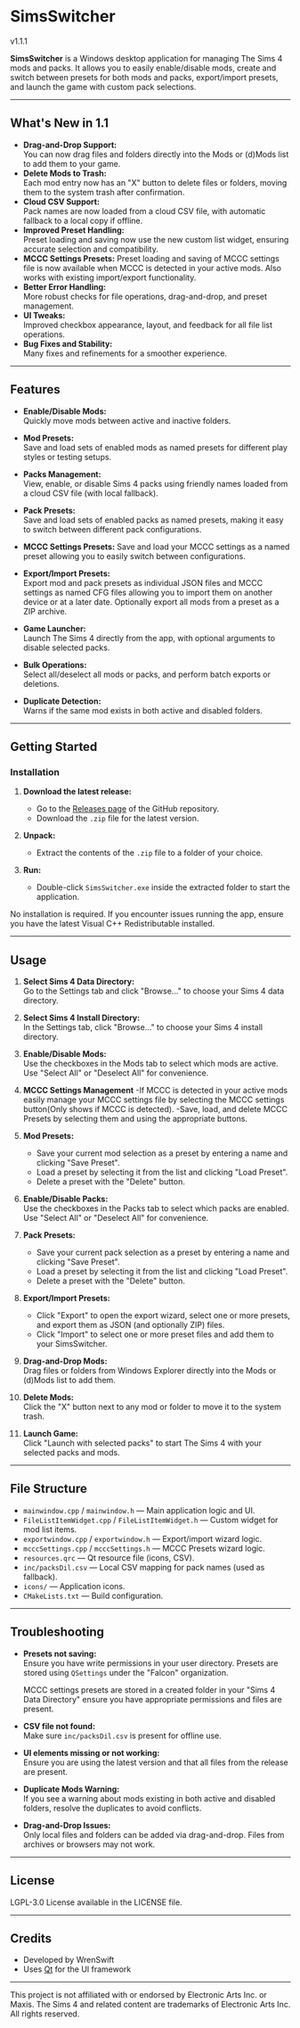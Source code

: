 # SimsSwitcher
v1.1.1

**SimsSwitcher** is a Windows desktop application for managing The Sims 4 mods and packs. It allows you to easily enable/disable mods, create and switch between presets for both mods and packs, export/import presets, and launch the game with custom pack selections.

---

## What's New in 1.1

- **Drag-and-Drop Support:**  
  You can now drag files and folders directly into the Mods or (d)Mods list to add them to your game.
- **Delete Mods to Trash:**  
  Each mod entry now has an "X" button to delete files or folders, moving them to the system trash after confirmation.
- **Cloud CSV Support:**  
  Pack names are now loaded from a cloud CSV file, with automatic fallback to a local copy if offline.
- **Improved Preset Handling:**  
  Preset loading and saving now use the new custom list widget, ensuring accurate selection and compatibility.
- **MCCC Settings Presets:**
  Preset loading and saving of MCCC settings file is now available when MCCC is detected in your active mods. Also works with existing import/export functionality. 
- **Better Error Handling:**  
  More robust checks for file operations, drag-and-drop, and preset management.
- **UI Tweaks:**  
  Improved checkbox appearance, layout, and feedback for all file list operations.
- **Bug Fixes and Stability:**  
  Many fixes and refinements for a smoother experience.

---

## Features

- **Enable/Disable Mods:**  
  Quickly move mods between active and inactive folders.

- **Mod Presets:**  
  Save and load sets of enabled mods as named presets for different play styles or testing setups.

- **Packs Management:**  
  View, enable, or disable Sims 4 packs using friendly names loaded from a cloud CSV file (with local fallback).

- **Pack Presets:**  
  Save and load sets of enabled packs as named presets, making it easy to switch between different pack configurations.

- **MCCC Settings Presets:**
  Save and load your MCCC settings as a named preset allowing you to easily switch between configurations. 

- **Export/Import Presets:**  
  Export mod and pack presets as individual JSON files and MCCC settings as named CFG files allowing you to import them on another device or at a later date. Optionally export all mods from a preset as a ZIP archive.

- **Game Launcher:**  
  Launch The Sims 4 directly from the app, with optional arguments to disable selected packs.

- **Bulk Operations:**  
  Select all/deselect all mods or packs, and perform batch exports or deletions.

- **Duplicate Detection:**  
  Warns if the same mod exists in both active and disabled folders.

---

## Getting Started

### Installation

1. **Download the latest release:**
    - Go to the [Releases page](https://github.com/WrenSwift/SimsSwitcher/releases) of the GitHub repository.
    - Download the `.zip` file for the latest version.

2. **Unpack:**
    - Extract the contents of the `.zip` file to a folder of your choice.

3. **Run:**
    - Double-click `SimsSwitcher.exe` inside the extracted folder to start the application.

No installation is required. If you encounter issues running the app, ensure you have the latest Visual C++ Redistributable installed.

---

## Usage

1. **Select Sims 4 Data Directory:**  
   Go to the Settings tab and click "Browse..." to choose your Sims 4 data directory.

2. **Select Sims 4 Install Directory:**  
   In the Settings tab, click "Browse..." to choose your Sims 4 install directory.

3. **Enable/Disable Mods:**  
   Use the checkboxes in the Mods tab to select which mods are active. Use "Select All" or "Deselect All" for convenience.

4. **MCCC Settings Management**
    -If MCCC is detected in your active mods easily manage your MCCC settings file by selecting the MCCC settings button(Only shows if MCCC is detected).
    -Save, load, and delete MCCC Presets by selecting them and using the appropriate buttons.  

5. **Mod Presets:**  
   - Save your current mod selection as a preset by entering a name and clicking "Save Preset".
   - Load a preset by selecting it from the list and clicking "Load Preset".
   - Delete a preset with the "Delete" button.    

6. **Enable/Disable Packs:**  
   Use the checkboxes in the Packs tab to select which packs are enabled. Use "Select All" or "Deselect All" for convenience.

7. **Pack Presets:**  
   - Save your current pack selection as a preset by entering a name and clicking "Save Preset".
   - Load a preset by selecting it from the list and clicking "Load Preset".
   - Delete a preset with the "Delete" button.

8. **Export/Import Presets:**  
   - Click "Export" to open the export wizard, select one or more presets, and export them as JSON (and optionally ZIP) files.
   - Click "Import" to select one or more preset files and add them to your SimsSwitcher.

9. **Drag-and-Drop Mods:**  
   Drag files or folders from Windows Explorer directly into the Mods or (d)Mods list to add them.

10. **Delete Mods:**  
   Click the "X" button next to any mod or folder to move it to the system trash.

11. **Launch Game:**  
    Click "Launch with selected packs" to start The Sims 4 with your selected packs and mods.

---

## File Structure

- `mainwindow.cpp` / `mainwindow.h` — Main application logic and UI.
- `FileListItemWidget.cpp` / `FileListItemWidget.h` — Custom widget for mod list items.
- `exportwindow.cpp` / `exportwindow.h` — Export/import wizard logic.
- `mcccSettings.cpp` / `mcccSettings.h` — MCCC Presets wizard logic.
- `resources.qrc` — Qt resource file (icons, CSV).
- `inc/packsDil.csv` — Local CSV mapping for pack names (used as fallback).
- `icons/` — Application icons.
- `CMakeLists.txt` — Build configuration.

---

## Troubleshooting

- **Presets not saving:**  
  Ensure you have write permissions in your user directory. Presets are stored using `QSettings` under the "Falcon" organization.
  
  MCCC settings presets are stored in a created folder in your "Sims 4 Data Directory" ensure you have appropriate permissions and files are present.

- **CSV file not found:**  
  Make sure `inc/packsDil.csv` is present for offline use.

- **UI elements missing or not working:**  
  Ensure you are using the latest version and that all files from the release are present.

- **Duplicate Mods Warning:**  
  If you see a warning about mods existing in both active and disabled folders, resolve the duplicates to avoid conflicts.

- **Drag-and-Drop Issues:**  
  Only local files and folders can be added via drag-and-drop. Files from archives or browsers may not work.

---

## License

LGPL-3.0 License available in the LICENSE file.

---

## Credits

- Developed by WrenSwift
- Uses [Qt](https://www.qt.io/) for the UI framework

---

<!-- EA disclaimer -->
 This project is not affiliated with or endorsed by Electronic Arts Inc. or Maxis. The Sims 4 and related content are trademarks of Electronic Arts Inc. All rights reserved.